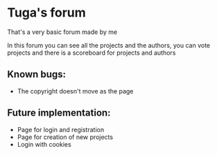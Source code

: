 # Tuga's forum
That's a very basic forum made by me

In this forum you can see all the projects and the authors, you can vote projects and there is a scoreboard for projects and authors


## **Known bugs:**
  - The copyright doesn't move as the page


## **Future implementation:**
  - Page for login and registration
  - Page for creation of new projects
  - Login with cookies
  
